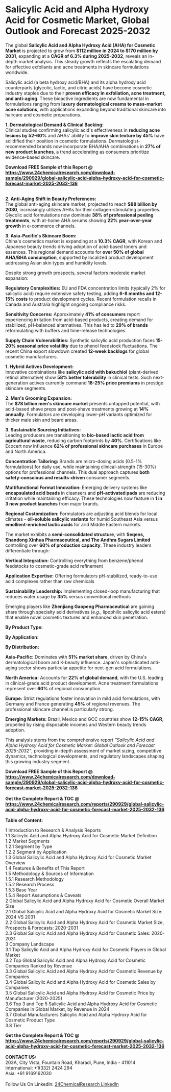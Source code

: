 <h1>Salicylic Acid and Alpha Hydroxy Acid for Cosmetic Market, Global Outlook and Forecast 2025-2032</h1><p>The global <strong>Salicylic Acid and Alpha Hydroxy Acid (AHA) for Cosmetic Market</strong> is projected to grow from <strong>$112 million in 2024 to $170 million by 2031</strong>, expanding at a <strong>CAGR of 6.3% during 2025-2032</strong>, reveals an in-depth market analysis. This steady growth reflects the escalating demand for effective exfoliants and acne treatments in skincare formulations worldwide.</p><p>Salicylic acid (a beta hydroxy acid/BHA) and its alpha hydroxy acid counterparts (glycolic, lactic, and citric acids) have become cosmetic industry staples due to their <strong>proven efficacy in exfoliation, acne treatment, and anti-aging</strong>. These bioactive ingredients are now fundamental in formulations ranging from <strong>luxury dermatological creams to mass-market acne solutions</strong>, with applications expanding beyond traditional skincare into haircare and cosmetic preparations.</p><p><strong>1. Dermatological Demand &amp; Clinical Backing:</strong><br>
Clinical studies confirming salicylic acid's effectiveness in <strong>reducing acne lesions by 52-60%</strong> and AHAs' ability to <strong>improve skin texture by 45%</strong> have solidified their position in cosmetic formulations. Dermatologist-recommended brands now incorporate BHA/AHA combinations in <strong>27% of new product launches</strong>, a trend accelerating as consumers prioritize evidence-based skincare.</p><div><b>Download FREE Sample of this Report @ 
            <a href="https://www.24chemicalresearch.com/download-sample/290929/global-salicylic-acid-alpha-hydroxy-acid-for-cosmetic-forecast-market-2025-2032-136">
            https://www.24chemicalresearch.com/download-sample/290929/global-salicylic-acid-alpha-hydroxy-acid-for-cosmetic-forecast-market-2025-2032-136</a></b></div><br><p><strong>2. Anti-Aging Shift in Beauty Preferences:</strong><br>
The global anti-aging skincare market, projected to reach <strong>$88 billion by 2030</strong>, increasingly utilizes AHAs for their collagen-stimulating properties. Glycolic acid formulations now dominate <strong>38% of professional peeling treatments</strong>, with at-home AHA serums showing <strong>22% year-over-year growth</strong> in e-commerce channels.</p><p><strong>3. Asia-Pacific's Skincare Boom:</strong><br>
China's cosmetics market is expanding at a <strong>10.3% CAGR</strong>, with Korean and Japanese beauty trends driving adoption of acid-based toners and essences. This regional demand accounts for <strong>over 50% of global AHA/BHA consumption</strong>, supported by localized product development addressing Asian skin types and humidity levels.</p><p>Despite strong growth prospects, several factors moderate market expansion:</p><p><strong>Regulatory Complexities:</strong> EU and FDA concentration limits (typically 2% for salicylic acid) require extensive safety testing, adding <strong>6-8 months and 12-15% costs</strong> to product development cycles. Recent formulation recalls in Canada and Australia highlight ongoing compliance risks.</p><p><strong>Sensitivity Concerns:</strong> Approximately <strong>41% of consumers</strong> report experiencing irritation from acid-based products, creating demand for stabilized, pH-balanced alternatives. This has led to <strong>29% of brands</strong> reformulating with buffers and time-release technologies.</p><p><strong>Supply Chain Vulnerabilities:</strong> Synthetic salicylic acid production faces <strong>15-20% seasonal price volatility</strong> due to phenol feedstock fluctuations. The recent China export slowdown created <strong>12-week backlogs</strong> for global cosmetic manufacturers.</p><p><strong>1. Hybrid Actives Development:</strong><br>
Innovative combinations like <strong>salicylic acid with bakuchiol</strong> (plant-derived retinol alternative) show <strong>58% better tolerability</strong> in clinical tests. Such next-generation actives currently command <strong>18-25% price premiums</strong> in prestige skincare segments.</p><p><strong>2. Men's Grooming Expansion:</strong><br>
The <strong>$78 billion men's skincare market</strong> presents untapped potential, with acid-based shave preps and post-shave treatments growing at <strong>14% annually</strong>. Formulators are developing lower-pH variants optimized for thicker male skin and beard areas.</p><p><strong>3. Sustainable Sourcing Initiatives:</strong><br>
Leading producers are transitioning to <strong>bio-based lactic acid from agricultural waste</strong>, reducing carbon footprints by <strong>40%</strong>. Certifications like Ecocert now influence <strong>62% of professional skincare purchases</strong> in Europe and North America.</p><p><strong>Concentration Tailoring:</strong> Brands are micro-dosing acids (0.5-1% formulations) for daily use, while maintaining clinical-strength (15-30%) options for professional channels. This dual approach captures <strong>both safety-conscious and results-driven</strong> consumer segments.</p><p><strong>Multifunctional Format Innovation:</strong> Emerging delivery systems like <strong>encapsulated acid beads</strong> in cleansers and <strong>pH-activated pads</strong> are reducing irritation while maintaining efficacy. These technologies now feature in <strong>1 in 3 new product launches</strong> from major brands.</p><p><strong>Regional Customization:</strong> Formulators are adjusting acid blends for local climates - <strong>oil-soluble salicylic variants</strong> for humid Southeast Asia versus <strong>emollient-enriched lactic acids</strong> for arid Middle Eastern markets.</p><p>The market exhibits a <strong>semi-consolidated structure</strong>, with <strong>Seqens, Shandong Xinhua Pharmaceutical, and The Andhra Sugars Limited</strong> controlling over <strong>60% of production capacity</strong>. These industry leaders differentiate through:</p><p><strong>Vertical Integration:</strong> Controlling everything from benzene/phenol feedstocks to cosmetic-grade acid refinement</p><p><strong>Application Expertise:</strong> Offering formulators pH-stabilized, ready-to-use acid complexes rather than raw chemicals</p><p><strong>Sustainability Leadership:</strong> Implementing closed-loop manufacturing that reduces water usage by <strong>35%</strong> versus conventional methods</p><p>Emerging players like <strong>Zhenjiang Gaopeng Pharmaceutical</strong> are gaining share through specialty acid derivatives (<em>e.g.</em>, lipophilic salicylic acid esters) that enable novel cosmetic textures and enhanced skin penetration.</p><p><strong>By Product Type:</strong></p><p><strong>By Application:</strong></p><p><strong>By Distribution:</strong></p><p><strong>Asia-Pacific:</strong> Dominates with <strong>51% market share</strong>, driven by China's dermatological boom and K-beauty influence. Japan's sophisticated anti-aging sector shows particular appetite for next-gen acid formulations.</p><p><strong>North America:</strong> Accounts for <strong>22% of global demand</strong>, with the U.S. leading in clinical-grade acid product development. Acne treatment formulations represent over <strong>60%</strong> of regional consumption.</p><p><strong>Europe:</strong> Strict regulations foster innovation in mild acid formulations, with Germany and France generating <strong>45%</strong> of regional revenues. The professional skincare channel is particularly strong.</p><p><strong>Emerging Markets:</strong> Brazil, Mexico and GCC countries show <strong>12-15% CAGR</strong>, propelled by rising disposable incomes and Western beauty trends adoption.</p><p>This analysis stems from the comprehensive report <em>"Salicylic Acid and Alpha Hydroxy Acid for Cosmetic Market: Global Outlook and Forecast 2025-2032"</em>, providing in-depth assessment of market sizing, competitive dynamics, technological developments, and regulatory landscapes shaping this growing industry segment.</p><div><b>Download FREE Sample of this Report @ 
            <a href="https://www.24chemicalresearch.com/download-sample/290929/global-salicylic-acid-alpha-hydroxy-acid-for-cosmetic-forecast-market-2025-2032-136">
            https://www.24chemicalresearch.com/download-sample/290929/global-salicylic-acid-alpha-hydroxy-acid-for-cosmetic-forecast-market-2025-2032-136</a></b></div><br><div><b>Get the Complete Report & TOC @ 
            <a href="https://www.24chemicalresearch.com/reports/290929/global-salicylic-acid-alpha-hydroxy-acid-for-cosmetic-forecast-market-2025-2032-136">
            https://www.24chemicalresearch.com/reports/290929/global-salicylic-acid-alpha-hydroxy-acid-for-cosmetic-forecast-market-2025-2032-136</a></b></div><br>
            <b>Table of Content:</b><p>1 Introduction to Research & Analysis Reports<br />
 1.1 Salicylic Acid and Alpha Hydroxy Acid for Cosmetic Market Definition<br />
 1.2 Market Segments<br />
 1.2.1 Segment by Type<br />
 1.2.2 Segment by Application<br />
 1.3 Global Salicylic Acid and Alpha Hydroxy Acid for Cosmetic Market Overview<br />
 1.4 Features & Benefits of This Report<br />
 1.5 Methodology & Sources of Information<br />
 1.5.1 Research Methodology<br />
 1.5.2 Research Process<br />
 1.5.3 Base Year<br />
 1.5.4 Report Assumptions & Caveats<br />
2 Global Salicylic Acid and Alpha Hydroxy Acid for Cosmetic Overall Market Size<br />
 2.1 Global Salicylic Acid and Alpha Hydroxy Acid for Cosmetic Market Size: 2024 VS 2031<br />
 2.2 Global Salicylic Acid and Alpha Hydroxy Acid for Cosmetic Market Size, Prospects & Forecasts: 2020-2031<br />
 2.3 Global Salicylic Acid and Alpha Hydroxy Acid for Cosmetic Sales: 2020-2031<br />
3 Company Landscape<br />
 3.1 Top Salicylic Acid and Alpha Hydroxy Acid for Cosmetic Players in Global Market<br />
 3.2 Top Global Salicylic Acid and Alpha Hydroxy Acid for Cosmetic Companies Ranked by Revenue<br />
 3.3 Global Salicylic Acid and Alpha Hydroxy Acid for Cosmetic Revenue by Companies<br />
 3.4 Global Salicylic Acid and Alpha Hydroxy Acid for Cosmetic Sales by Companies<br />
 3.5 Global Salicylic Acid and Alpha Hydroxy Acid for Cosmetic Price by Manufacturer (2020-2025)<br />
 3.6 Top 3 and Top 5 Salicylic Acid and Alpha Hydroxy Acid for Cosmetic Companies in Global Market, by Revenue in 2024<br />
 3.7 Global Manufacturers Salicylic Acid and Alpha Hydroxy Acid for Cosmetic Product Type<br />
 3.8 Tier </p><div><b>Get the Complete Report & TOC @ 
            <a href="https://www.24chemicalresearch.com/reports/290929/global-salicylic-acid-alpha-hydroxy-acid-for-cosmetic-forecast-market-2025-2032-136">
            https://www.24chemicalresearch.com/reports/290929/global-salicylic-acid-alpha-hydroxy-acid-for-cosmetic-forecast-market-2025-2032-136</a></b></div><br><b>CONTACT US:</b><br>
            203A, City Vista, Fountain Road, Kharadi, Pune, India - 411014<br>
            International: +1(332) 2424 294<br>
            Asia: +91 9169162030 <br><br>
            Follow Us On LinkedIn: <a href="https://www.linkedin.com/company/24chemicalresearch/">24ChemicalResearch LinkedIn</a>